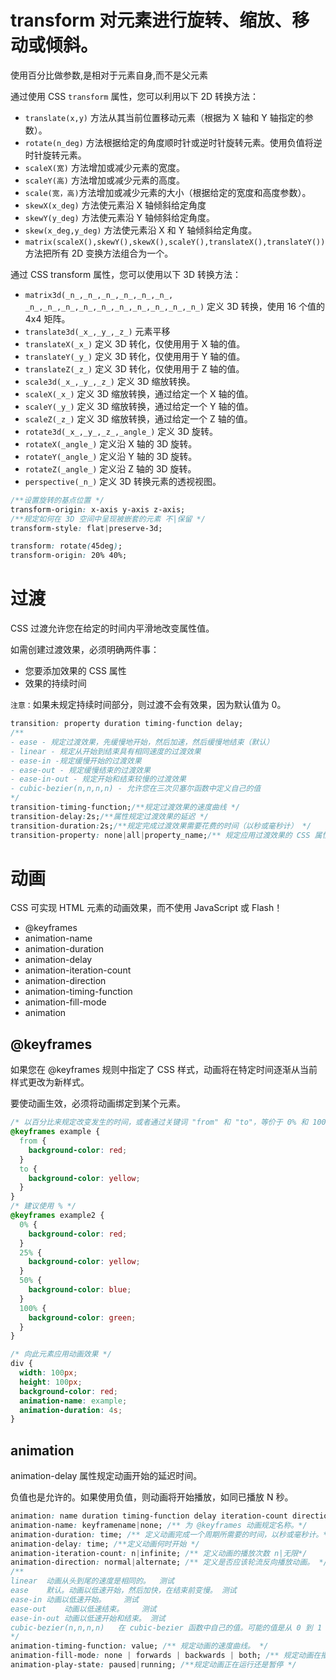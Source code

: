 # transform 对元素进行旋转、缩放、移动或倾斜。

使用百分比做参数,是相对于元素自身,而不是父元素

通过使用 CSS `transform` 属性，您可以利用以下 2D 转换方法：

- `translate(x,y)` 方法从其当前位置移动元素（根据为 X 轴和 Y 轴指定的参数）。
- `rotate(n_deg)` 方法根据给定的角度顺时针或逆时针旋转元素。使用负值将逆时针旋转元素。
- `scaleX(宽)` 方法增加或减少元素的宽度。
- `scaleY(高)` 方法增加或减少元素的高度。
- `scale(宽，高)`方法增加或减少元素的大小（根据给定的宽度和高度参数）。
- `skewX(x_deg)` 方法使元素沿 X 轴倾斜给定角度
- `skewY(y_deg)` 方法使元素沿 Y 轴倾斜给定角度。
- `skew(x_deg,y_deg)` 方法使元素沿 X 和 Y 轴倾斜给定角度。
- `matrix(scaleX(),skewY(),skewX(),scaleY(),translateX(),translateY())` 方法把所有 2D 变换方法组合为一个。

通过 CSS transform 属性，您可以使用以下 3D 转换方法：

- `matrix3d(_n_,_n_,_n_,_n_,_n_,_n_, _n_,_n_,_n_,_n_,_n_,_n_,_n_,_n_,_n_,_n_)` 定义 3D 转换，使用 16 个值的 4x4 矩阵。
- `translate3d(_x_,_y_,_z_)` 元素平移
- `translateX(_x_)` 定义 3D 转化，仅使用用于 X 轴的值。
- `translateY(_y_)` 定义 3D 转化，仅使用用于 Y 轴的值。
- `translateZ(_z_)` 定义 3D 转化，仅使用用于 Z 轴的值。
- `scale3d(_x_,_y_,_z_)` 定义 3D 缩放转换。
- `scaleX(_x_)` 定义 3D 缩放转换，通过给定一个 X 轴的值。
- `scaleY(_y_)` 定义 3D 缩放转换，通过给定一个 Y 轴的值。
- `scaleZ(_z_)` 定义 3D 缩放转换，通过给定一个 Z 轴的值。
- `rotate3d(_x_,_y_,_z_,_angle_)` 定义 3D 旋转。
- `rotateX(_angle_)` 定义沿 X 轴的 3D 旋转。
- `rotateY(_angle_)` 定义沿 Y 轴的 3D 旋转。
- `rotateZ(_angle_)` 定义沿 Z 轴的 3D 旋转。
- `perspective(_n_)` 定义 3D 转换元素的透视视图。

```css
/**设置旋转的基点位置 */
transform-origin: x-axis y-axis z-axis;
/**规定如何在 3D 空间中呈现被嵌套的元素 不|保留 */
transform-style: flat|preserve-3d;

transform: rotate(45deg);
transform-origin: 20% 40%;
```

# 过渡

CSS 过渡允许您在给定的时间内平滑地改变属性值。

如需创建过渡效果，必须明确两件事：

- 您要添加效果的 CSS 属性
- 效果的持续时间

`注意：`如果未规定持续时间部分，则过渡不会有效果，因为默认值为 0。

```css
transition: property duration timing-function delay;
/**
- ease - 规定过渡效果，先缓慢地开始，然后加速，然后缓慢地结束（默认）
- linear - 规定从开始到结束具有相同速度的过渡效果
- ease-in -规定缓慢开始的过渡效果
- ease-out - 规定缓慢结束的过渡效果
- ease-in-out - 规定开始和结束较慢的过渡效果
- cubic-bezier(n,n,n,n) - 允许您在三次贝塞尔函数中定义自己的值
*/
transition-timing-function;/**规定过渡效果的速度曲线 */
transition-delay:2s;/**属性规定过渡效果的延迟 */
transition-duration:2s;/**规定完成过渡效果需要花费的时间（以秒或毫秒计） */
transition-property: none|all|property_name;/** 规定应用过渡效果的 CSS 属性的名称 */
```

# 动画

CSS 可实现 HTML 元素的动画效果，而不使用 JavaScript 或 Flash！

- @keyframes
- animation-name
- animation-duration
- animation-delay
- animation-iteration-count
- animation-direction
- animation-timing-function
- animation-fill-mode
- animation

## @keyframes 

如果您在 @keyframes 规则中指定了 CSS 样式，动画将在特定时间逐渐从当前样式更改为新样式。

要使动画生效，必须将动画绑定到某个元素。

```css
/* 以百分比来规定改变发生的时间，或者通过关键词 "from" 和 "to"，等价于 0% 和 100%。 */
@keyframes example {
  from {
    background-color: red;
  }
  to {
    background-color: yellow;
  }
}
/* 建议使用 % */
@keyframes example2 {
  0% {
    background-color: red;
  }
  25% {
    background-color: yellow;
  }
  50% {
    background-color: blue;
  }
  100% {
    background-color: green;
  }
}

/* 向此元素应用动画效果 */
div {
  width: 100px;
  height: 100px;
  background-color: red;
  animation-name: example;
  animation-duration: 4s;
}
```

## animation

animation-delay 属性规定动画开始的延迟时间。

负值也是允许的。如果使用负值，则动画将开始播放，如同已播放 N 秒。

```css
animation: name duration timing-function delay iteration-count direction;
animation-name: keyframename|none; /** 为 @keyframes 动画规定名称。*/
animation-duration: time; /** 定义动画完成一个周期所需要的时间，以秒或毫秒计。*/
animation-delay: time; /**定义动画何时开始 */
animation-iteration-count: n|infinite; /** 定义动画的播放次数 n|无限*/
animation-direction: normal|alternate; /** 定义是否应该轮流反向播放动画。 */
/**
linear	动画从头到尾的速度是相同的。	测试
ease	默认。动画以低速开始，然后加快，在结束前变慢。	测试
ease-in	动画以低速开始。	测试
ease-out	动画以低速结束。	测试
ease-in-out	动画以低速开始和结束。	测试
cubic-bezier(n,n,n,n)	在 cubic-bezier 函数中自己的值。可能的值是从 0 到 1 的数值。
*/
animation-timing-function: value; /** 规定动画的速度曲线。 */
animation-fill-mode: none | forwards | backwards | both; /** 规定动画在播放之前或之后，其动画效果是否可见。*/
animation-play-state: paused|running; /**规定动画正在运行还是暂停 */
```